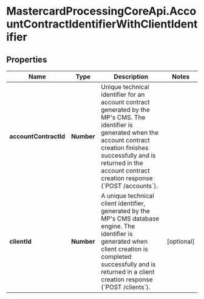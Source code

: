 # MastercardProcessingCoreApi.AccountContractIdentifierWithClientIdentifier

## Properties

Name | Type | Description | Notes
------------ | ------------- | ------------- | -------------
**accountContractId** | **Number** | Unique technical identifier for an account contract generated by the MP&#39;s CMS. The identifier is generated when the account contract creation finishes successfully and is returned in the account contract creation response (&#x60;POST /accounts&#x60;).  | 
**clientId** | **Number** | A unique technical client identifier, generated by the MP&#39;s CMS database engine. The identifier is generated when client creation is completed successfully and is returned in a client creation response (&#x60;POST /clients&#x60;).  | [optional] 


